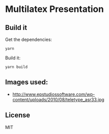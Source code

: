 # Multilatex Presentation

## Build it

Get the dependencies:

    yarn

Build it:

    yarn build

## Images used:

- http://www.epstudiossoftware.com/wp-content/uploads/2010/08/teletype_asr33.jpg

## License

MIT
